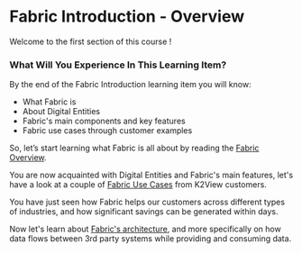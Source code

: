 # Fabric Introduction - Overview

Welcome to the first section of this course !

 

### What Will You Experience In This Learning Item?

By the end of the Fabric Introduction learning item you will know:

- What Fabric is
- About Digital Entities
- Fabric's main components and key features
- Fabric use cases through customer examples



So, let’s start learning what Fabric is all about by reading the [Fabric Overview](/articles/01_fabric_overview/01_what%20is%20fabric.md).

You are now acquainted with Digital Entities and Fabric's main features, let's have a look at a couple of [Fabric Use Cases](/academy/Training_Level_1/01_Fabric_Introduction/1_5_Fabric_UseCases.md) from K2View customers.

You have just seen how Fabric helps our customers across different types of industries, and how significant savings can be generated within days.

Now let's learn about [Fabric's architecture](/academy/Training_Level_1/02_Fabric_Architecture/2_1_FabricArchitectureOverview.md), and more specifically on how data flows between 3rd party systems while providing and consuming data.



